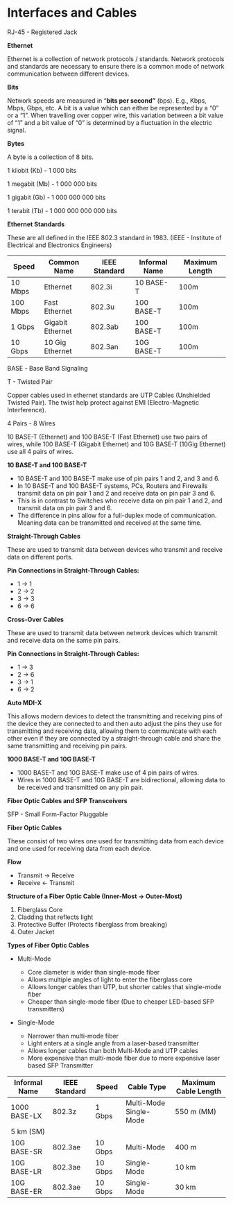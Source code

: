 # Interfaces and Cables

RJ-45 - Registered Jack

**Ethernet**

Ethernet is a collection of network protocols / standards. Network protocols and standards are necessary to ensure there is a common mode of network communication between different devices.

**Bits**

Network speeds are measured in “**bits per second”** (bps). E.g., Kbps, Mbps, Gbps, etc. A bit is a value which can either be represented by a “0” or a “1”. When travelling over copper wire, this variation between a bit value of “1” and a bit value of “0” is determined by a fluctuation in the electric signal.

**Bytes**

A byte is a collection of 8 bits.

1 kilobit (Kb) - 1 000 bits

1 megabit (Mb) - 1 000 000 bits

1 gigabit (Gb) - 1 000 000 000 bits

1 terabit (Tb) - 1 000 000 000 000 bits

**Ethernet Standards**

These are all defined in the IEEE 802.3 standard in 1983. (IEEE - Institute of Electrical and Electronics Engineers)

| Speed | Common Name | IEEE Standard | Informal Name | Maximum Length |
| --- | --- | --- | --- | --- |
| 10 Mbps | Ethernet | 802.3i | 10 BASE-T | 100m |
| 100 Mbps | Fast Ethernet | 802.3u | 100 BASE-T | 100m |
| 1 Gbps | Gigabit Ethernet | 802.3ab | 100 BASE-T | 100m |
| 10 Gbps | 10 Gig Ethernet | 802.3an | 10G BASE-T | 100m |

BASE - Base Band Signaling

T - Twisted Pair

Copper cables used in ethernet standards are UTP Cables (Unshielded Twisted Pair). The twist help protect against EMI (Electro-Magnetic Interference).

4 Pairs - 8 Wires

10 BASE-T (Ethernet) and 100 BASE-T (Fast Ethernet) use two pairs of wires, while 100 BASE-T (Gigabit Ethernet) and 10G BASE-T (10Gig Ethernet) use all 4 pairs of wires. 

**10 BASE-T and 100 BASE-T**

- 10 BASE-T and 100 BASE-T make use of pin pairs 1 and 2, and 3 and 6.
- In 10 BASE-T and 100 BASE-T systems, PCs, Routers and Firewalls transmit data on pin pair 1 and 2 and receive data on pin pair 3 and 6.
- This is in contrast to Switches who receive data on pin pair 1 and 2, and transmit data on pin pair 3 and 6.
- The difference in pins allow for a full-duplex mode of communication. Meaning data can be transmitted and received at the same time.

**Straight-Through Cables**

These are used to transmit data between devices who transmit and receive data on different ports.

**Pin Connections in Straight-Through Cables:**

- 1 → 1
- 2 → 2
- 3 → 3
- 6 → 6

**Cross-Over Cables**

These are used to transmit data between network devices which transmit and receive data on the same pin pairs.

**Pin Connections in Straight-Through Cables:**

- 1 → 3
- 2 → 6
- 3 → 1
- 6 → 2

**Auto MDI-X**

This allows modern devices to detect the transmitting and receiving pins of the device they are connected to and then auto adjust the pins they use for transmitting and receiving data, allowing them to communicate with each other even if they are connected by a straight-through cable and share the same transmitting and receiving pin pairs.

**1000 BASE-T and 10G BASE-T**

- 1000 BASE-T and 10G BASE-T make use of 4 pin pairs of wires.
- Wires in 1000 BASE-T and 10G BASE-T are bidirectional, allowing data to be received and transmitted on any pin pair.

**Fiber Optic Cables and SFP Transceivers**

SFP - Small Form-Factor Pluggable

**Fiber Optic Cables**

These consist of two wires one used for transmitting data from each device and one used for receiving data from each device.

**Flow**

- Transmit → Receive
- Receive ← Transmit

**Structure of a Fiber Optic Cable (Inner-Most → Outer-Most)**

1. Fiberglass Core
2. Cladding that reflects light
3. Protective Buffer (Protects fiberglass from breaking)
4. Outer Jacket

**Types of Fiber Optic Cables**

- Multi-Mode
    - Core diameter is wider than single-mode fiber
    - Allows multiple angles of light to enter the fiberglass core
    - Allows longer cables than UTP, but shorter cables that single-mode fiber
    - Cheaper than single-mode fiber (Due to cheaper LED-based SFP transmitters)
    
- Single-Mode
    - Narrower than multi-mode fiber
    - Light enters at a single angle from a laser-based transmitter
    - Allows longer cables than both Multi-Mode and UTP cables
    - More expensive than multi-mode fiber due to more expensive laser based SFP Transmitter

| Informal Name | IEEE Standard | Speed | Cable Type | Maximum Cable Length |
| --- | --- | --- | --- | --- |
| 1000 BASE-LX | 802.3z | 1 Gbps | Multi-Mode Single-Mode | 550 m (MM)
5 km (SM) |
| 10G BASE-SR | 802.3ae | 10 Gbps | Multi-Mode | 400 m |
| 10G BASE-LR | 802.3ae | 10 Gbps | Single-Mode | 10 km |
| 10G BASE-ER | 802.3ae | 10 Gbps | Single-Mode | 30 km |